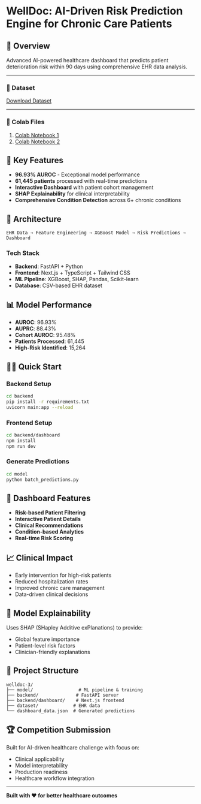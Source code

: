 # WellDoc: AI-Driven Risk Prediction Engine for Chronic Care Patients

## 🏥 Overview  

Advanced AI-powered healthcare dashboard that predicts patient deterioration risk within 90 days using comprehensive EHR data analysis.  

---

### 📂 Dataset  
[Download Dataset](https://drive.google.com/file/d/1BLG4k2LofotczI9fVY_GsurUza4wyaBr/view?usp=sharing)  

---

### 🔗 Colab Files  
1. [Colab Notebook 1](https://colab.research.google.com/drive/1pNbrIoYDd_tDAx3DCDOUqH8iEnLpFp92?usp=sharing)  
2. [Colab Notebook 2](https://colab.research.google.com/drive/1V4EFzjT0Eg6vSthxrKnWOdVilYdeaCS-?usp=sharing)  


## 🎯 Key Features
- **96.93% AUROC** - Exceptional model performance
- **61,445 patients** processed with real-time predictions
- **Interactive Dashboard** with patient cohort management
- **SHAP Explainability** for clinical interpretability
- **Comprehensive Condition Detection** across 6+ chronic conditions

## 🚀 Architecture
```
EHR Data → Feature Engineering → XGBoost Model → Risk Predictions → Dashboard
```

### Tech Stack
- **Backend**: FastAPI + Python
- **Frontend**: Next.js + TypeScript + Tailwind CSS
- **ML Pipeline**: XGBoost, SHAP, Pandas, Scikit-learn
- **Database**: CSV-based EHR dataset

## 📊 Model Performance
- **AUROC**: 96.93%
- **AUPRC**: 88.43%
- **Cohort AUROC**: 95.48%
- **Patients Processed**: 61,445
- **High-Risk Identified**: 15,264

## 🏃‍♂️ Quick Start

### Backend Setup
```bash
cd backend
pip install -r requirements.txt
uvicorn main:app --reload
```

### Frontend Setup
```bash
cd backend/dashboard
npm install
npm run dev
```

### Generate Predictions
```bash
cd model
python batch_predictions.py
```

## 🎨 Dashboard Features
- **Risk-based Patient Filtering**
- **Interactive Patient Details**
- **Clinical Recommendations**
- **Condition-based Analytics**
- **Real-time Risk Scoring**

## 📈 Clinical Impact
- Early intervention for high-risk patients
- Reduced hospitalization rates
- Improved chronic care management
- Data-driven clinical decisions

## 🔬 Model Explainability
Uses SHAP (SHapley Additive exPlanations) to provide:
- Global feature importance
- Patient-level risk factors
- Clinician-friendly explanations

## 📁 Project Structure
```
welldoc-3/
├── model/                 # ML pipeline & training
├── backend/              # FastAPI server
├── backend/dashboard/    # Next.js frontend
├── dataset/             # EHR data
└── dashboard_data.json  # Generated predictions
```

## 🏆 Competition Submission
Built for AI-driven healthcare challenge with focus on:
- Clinical applicability
- Model interpretability  
- Production readiness
- Healthcare workflow integration

---
**Built with ❤️ for better healthcare outcomes**
